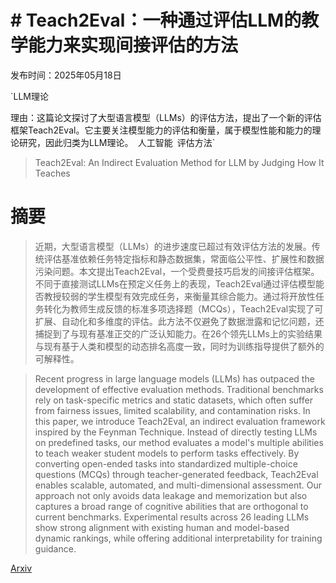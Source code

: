 # # Teach2Eval：一种通过评估LLM的教学能力来实现间接评估的方法

发布时间：2025年05月18日

`LLM理论

理由：这篇论文探讨了大型语言模型（LLMs）的评估方法，提出了一个新的评估框架Teach2Eval。它主要关注模型能力的评估和衡量，属于模型性能和能力的理论研究，因此归类为LLM理论。` `人工智能` `评估方法`

> Teach2Eval: An Indirect Evaluation Method for LLM by Judging How It Teaches

# 摘要

> 近期，大型语言模型（LLMs）的进步速度已超过有效评估方法的发展。传统评估基准依赖任务特定指标和静态数据集，常面临公平性、扩展性和数据污染问题。本文提出Teach2Eval，一个受费曼技巧启发的间接评估框架。不同于直接测试LLMs在预定义任务上的表现，Teach2Eval通过评估模型能否教授较弱的学生模型有效完成任务，来衡量其综合能力。通过将开放性任务转化为教师生成反馈的标准多项选择题（MCQs），Teach2Eval实现了可扩展、自动化和多维度的评估。此方法不仅避免了数据泄露和记忆问题，还捕捉到了与现有基准正交的广泛认知能力。在26个领先LLMs上的实验结果与现有基于人类和模型的动态排名高度一致，同时为训练指导提供了额外的可解释性。

> Recent progress in large language models (LLMs) has outpaced the development of effective evaluation methods. Traditional benchmarks rely on task-specific metrics and static datasets, which often suffer from fairness issues, limited scalability, and contamination risks. In this paper, we introduce Teach2Eval, an indirect evaluation framework inspired by the Feynman Technique. Instead of directly testing LLMs on predefined tasks, our method evaluates a model's multiple abilities to teach weaker student models to perform tasks effectively. By converting open-ended tasks into standardized multiple-choice questions (MCQs) through teacher-generated feedback, Teach2Eval enables scalable, automated, and multi-dimensional assessment. Our approach not only avoids data leakage and memorization but also captures a broad range of cognitive abilities that are orthogonal to current benchmarks. Experimental results across 26 leading LLMs show strong alignment with existing human and model-based dynamic rankings, while offering additional interpretability for training guidance.

[Arxiv](https://arxiv.org/abs/2505.12259)